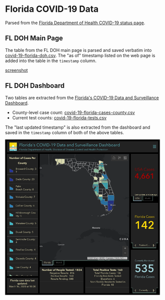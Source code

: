 # Florida COVID-19 Data

Parsed from the [Florida Department of Health COVID-19 status page][main-page].

## FL DOH Main Page

The table from the FL DOH main page is parsed and saved verbatim into [covid-19-florida-doh.csv](covid-19-florida-doh.csv). The "as of" timestamp listed on the web page is added into the table in the `timestamp` column.

[screenshot](screenshots/floridahealth_gov__diseases-and-conditions__COVID-19.png)

## FL DOH Dashboard


Two tables are extracted from the [Florida's COVID-19 Data and Surveillance Dashboard][dashboard].

- County-level case count: [covid-19-florida-cases-county.csv](covid-19-florida-cases-county.csv)
- Current test counts: [covid-19-florida-tests.csv](covid-19-florida-tests.csv)

The "last updated timestamp" is also extracted from the dashboard and saved in the `timestamp` column of both of the above tables.

![](screenshots/fodh_maps_arcgis_com__apps__opsdashboard.png)

[main-page]: http://www.floridahealth.gov/diseases-and-conditions/COVID-19/
[dashboard]: https://fdoh.maps.arcgis.com/apps/opsdashboard/index.html#/8d0de33f260d444c852a615dc7837c86